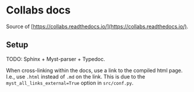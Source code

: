 # Collabs docs

Source of [https://collabs.readthedocs.io/](https://collabs.readthedocs.io/).

## Setup

TODO: Sphinx + Myst-parser + Typedoc.

When cross-linking within the docs, use a link to the compiled html page. I.e., use `.html` instead of `.md` on the link. This is due to the `myst_all_links_external=True` option in `src/conf.py`.
